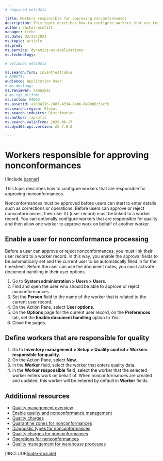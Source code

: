 ```yaml
---
# required metadata

title: Workers responsible for approving nonconformances
description: This topic describes how to configure workers that are responsible for approving nonconformances.
author: rachel-profitt
manager: tfehr
ms.date: 03/23/2021
ms.topic: article
ms.prod:
ms.service: dynamics-ax-applications
ms.technology:

# optional metadata

ms.search.form: InventTestTable
# ROBOTS:
audience: Application User
# ms.devlang:
ms.reviewer: kamaybac
# ms.tgt_pltfrm:
ms.custom: 94003
ms.assetid: a1d9417b-268f-4334-8ab6-8499d6c3acf0
ms.search.region: Global
ms.search.industry: Distribution
ms.author: raprofit
ms.search.validFrom: 2020-06-17
ms.dyn365.ops.version: AX 7.0.0

---
```


# Workers responsible for approving nonconformances

[!include [banner](../includes/banner.md)]

This topic describes how to configure workers that are responsible for approving nonconformances.

Nonconformances must be approved before users can start to enter details such as corrections or operations. Before users can approve or reject nonconformances, their user ID (user record) must be linked to a worker record. You can optionally configure workers that are responsible for quality and then allow one worker to approve work on behalf of another worker.

## Enable a user for nonconformance processing

Before a user can approve or reject nonconformances, you must link their user record to a worker record. In this way, you enable the approval fields to be automatically set and the current user to be automatically filled in for the timesheet. Before the user can use the document notes, you must activate document handling in their user options.

1. Go to **System administration \> Users \> Users**.
1. Find and open the user who should be able to approve or reject nonconformances.
1. Set the **Person** field to the name of the worker that is related to the current user record.
1. On the Action Pane, select **User options**.
1. On the **Options** page for the current user record, on the **Preferences** tab, set the **Enable document handling** option to *Yes*.
1. Close the pages.

## Define workers that are responsible for quality

1. Go to **Inventory management \> Setup \> Quality control \> Workers responsible for quality**.
2. On the Action Pane, select **New**.
3. In the **Worker** field, select the worker that enters quality data.
4. In the **Worker responsible** field, select the worker that the selected worker enters work on behalf of. When nonconformances are created and updated, this worker will be entered by default in **Worker** fields.

## Additional resources

- [Quality management overview](quality-management-processes.md)
- [Enable quality and nonconformance management](enable-quality-management.md)
- [Quality charges](quality-charges.md)
- [Quarantine zones for nonconformances](quality-quarantine-zones.md)
- [Diagnostic types for nonconformances](quality-diagnostic-types.md)
- [Quality charges for nonconformances](quality-charges.md)
- [Operations for nonconformances](quality-operations.md)
- [Quality management for warehouse processes](quality-management-for-warehouses-processes.md)

[!INCLUDE[footer-include](../../includes/footer-banner.md)]
